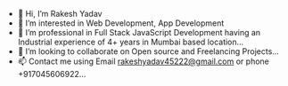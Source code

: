 - 👋 Hi, I’m Rakesh Yadav
- 👀 I’m interested in Web Development, App Development
- 🌱 I’m professional in Full Stack JavaScript Development having an Industrial experience of 4+ years in Mumbai based location...
- 💞️ I’m looking to collaborate on Open source and Freelancing Projects...
- 📫 Contact me using Email rakeshyadav45222@gmail.com or phone +917045606922...

<!---
rakeshSoftwareDevops/rakeshSoftwareDevops is a ✨ special ✨ repository because its `README.md` (this file) appears on your GitHub profile.
You can click the Preview link to take a look at your changes.
--->
